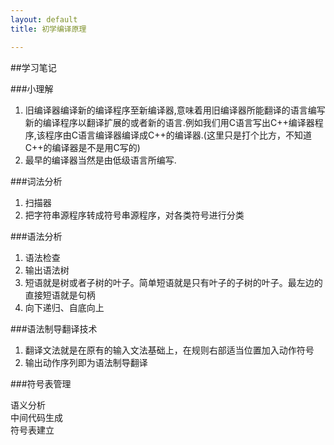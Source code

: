 ```yaml
---
layout: default
title: 初学编译原理

---
```


##学习笔记


###小理解
1. 旧编译器编译新的编译程序至新编译器,意味着用旧编译器所能翻译的语言编写新的编译程序以翻译扩展的或者新的语言.例如我们用C语言写出C++编译器程序,该程序由C语言编译器编译成C++的编译器.(这里只是打个比方，不知道C++的编译器是不是用C写的)
2. 最早的编译器当然是由低级语言所编写.

###词法分析  
1.	扫描器  
2.	把字符串源程序转成符号串源程序，对各类符号进行分类

###语法分析  
1. 语法检查  
2. 输出语法树  
3. 短语就是树或者子树的叶子。简单短语就是只有叶子的子树的叶子。最左边的直接短语就是句柄  
4. 向下递归、自底向上

###语法制导翻译技术
1. 翻译文法就是在原有的输入文法基础上，在规则右部适当位置加入动作符号  
2. 输出动作序列即为语法制导翻译

###符号表管理


语义分析  
中间代码生成  
符号表建立
